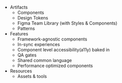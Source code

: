 <lyne-title level="1" text="What you get" class="page-title"></lyne-title>

  * Artifacts
    * Components
    * Design Tokens
    * Figma Team Library (with Styles & Components)
    * Patterns
  * Features
    * Framework-agnostic components
    * In-sync experiences
    * Component level accessibility(a11y) baked in
    * QA gates
    * Shared common language
    * Performance optimized components
  * Resources
    * Assets & tools
